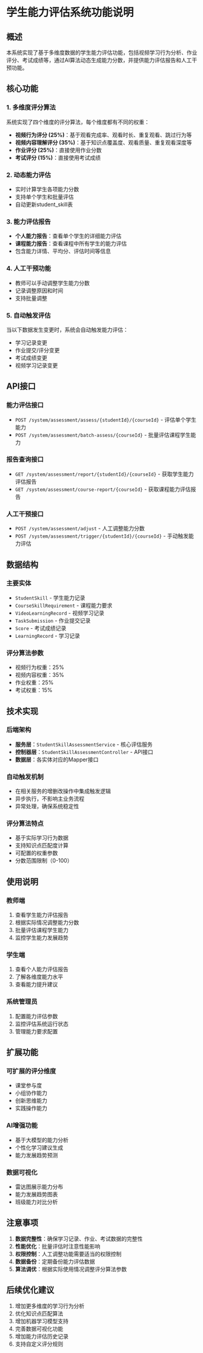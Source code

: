 # 学生能力评估系统功能说明

## 概述
本系统实现了基于多维度数据的学生能力评估功能，包括视频学习行为分析、作业评分、考试成绩等，通过AI算法动态生成能力分数，并提供能力评估报告和人工干预功能。

## 核心功能

### 1. 多维度评分算法
系统实现了四个维度的评分算法，每个维度都有不同的权重：

- **视频行为评分 (25%)**：基于观看完成率、观看时长、重复观看、跳过行为等
- **视频内容理解评分 (35%)**：基于知识点覆盖度、观看质量、重复观看深度等
- **作业评分 (25%)**：直接使用作业分数
- **考试评分 (15%)**：直接使用考试成绩

### 2. 动态能力评估
- 实时计算学生各项能力分数
- 支持单个学生和批量评估
- 自动更新student_skill表

### 3. 能力评估报告
- **个人能力报告**：查看单个学生的详细能力评估
- **课程能力报告**：查看课程中所有学生的能力评估
- 包含能力详情、平均分、评估时间等信息

### 4. 人工干预功能
- 教师可以手动调整学生能力分数
- 记录调整原因和时间
- 支持批量调整

### 5. 自动触发评估
当以下数据发生变更时，系统会自动触发能力评估：
- 学习记录变更
- 作业提交/评分变更
- 考试成绩变更
- 视频学习记录变更

## API接口

### 能力评估接口
- `POST /system/assessment/assess/{studentId}/{courseId}` - 评估单个学生能力
- `POST /system/assessment/batch-assess/{courseId}` - 批量评估课程学生能力

### 报告查询接口
- `GET /system/assessment/report/{studentId}/{courseId}` - 获取学生能力评估报告
- `GET /system/assessment/course-report/{courseId}` - 获取课程能力评估报告

### 人工干预接口
- `POST /system/assessment/adjust` - 人工调整能力分数
- `POST /system/assessment/trigger/{studentId}/{courseId}` - 手动触发能力评估

## 数据结构

### 主要实体
- `StudentSkill` - 学生能力记录
- `CourseSkillRequirement` - 课程能力要求
- `VideoLearningRecord` - 视频学习记录
- `TaskSubmission` - 作业提交记录
- `Score` - 考试成绩记录
- `LearningRecord` - 学习记录

### 评分算法参数
- 视频行为权重：25%
- 视频内容权重：35%
- 作业权重：25%
- 考试权重：15%

## 技术实现

### 后端架构
- **服务层**：`StudentSkillAssessmentService` - 核心评估服务
- **控制器层**：`StudentSkillAssessmentController` - API接口
- **数据层**：各实体对应的Mapper接口

### 自动触发机制
- 在相关服务的增删改操作中集成触发逻辑
- 异步执行，不影响主业务流程
- 异常处理，确保系统稳定性

### 评分算法特点
- 基于实际学习行为数据
- 支持知识点匹配度计算
- 可配置的权重参数
- 分数范围限制（0-100）

## 使用说明

### 教师端
1. 查看学生能力评估报告
2. 根据实际情况调整能力分数
3. 批量评估课程学生能力
4. 监控学生能力发展趋势

### 学生端
1. 查看个人能力评估报告
2. 了解各维度能力水平
3. 查看能力提升建议

### 系统管理员
1. 配置能力评估参数
2. 监控评估系统运行状态
3. 管理能力要求配置

## 扩展功能

### 可扩展的评分维度
- 课堂参与度
- 小组协作能力
- 创新思维能力
- 实践操作能力

### AI增强功能
- 基于大模型的能力分析
- 个性化学习建议生成
- 能力发展趋势预测

### 数据可视化
- 雷达图展示能力分布
- 能力发展趋势图表
- 班级能力对比分析

## 注意事项

1. **数据完整性**：确保学习记录、作业、考试数据的完整性
2. **性能优化**：批量评估时注意性能影响
3. **权限控制**：人工调整功能需要适当的权限控制
4. **数据备份**：定期备份能力评估数据
5. **算法调优**：根据实际使用情况调整评分算法参数

## 后续优化建议

1. 增加更多维度的学习行为分析
2. 优化知识点匹配算法
3. 增加机器学习模型支持
4. 完善数据可视化功能
5. 增加能力评估历史记录
6. 支持自定义评分规则 